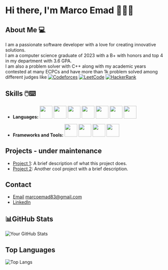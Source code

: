 # Hi there, I'm Marco Emad 👨‍💻👋

## About Me 💻
I am a passionate software developer with a love for creating innovative solutions.<br>
I am a computer science graduate of 2023 with a B+ with honors and top 4 in my department with 3.6 GPA.<br>
I am also a problem solver with C++ along with my academic years contested at many ECPCs and have more than 1k problem solved among different judges like 
[![Codeforces](https://img.shields.io/badge/Codeforces-1F8ACB?style=flat&logo=codeforces&logoColor=white)]((https://codeforces.com/profile/MarcoEmad))
[![LeetCode](https://img.shields.io/badge/LeetCode-FFA116?style=flat&logo=leetcode&logoColor=white)](https://leetcode.com/u/MarcoEmad/)
[![HackerRank](https://img.shields.io/badge/HackerRank-2EC866?style=flat&logo=hackerrank&logoColor=white)](https://www.hackerrank.com/profile/MarcoEmad)


## Skills 🖱️⌨️
- **Languages:**
  <img src="https://cdn.jsdelivr.net/gh/devicons/devicon/icons/cplusplus/cplusplus-original.svg" width="40" height="40"/>
  <img src="https://cdn.jsdelivr.net/gh/devicons/devicon/icons/csharp/csharp-original.svg" width="40" height="40"/>
  <img src="https://cdn.jsdelivr.net/gh/devicons/devicon/icons/html5/html5-original.svg" width="40" height="40"/>
  <img src="https://cdn.jsdelivr.net/gh/devicons/devicon/icons/css3/css3-original.svg" width="40" height="40"/>
  <img src="https://cdn.jsdelivr.net/gh/devicons/devicon/icons/javascript/javascript-original.svg" width="40" height="40"/>
  <img src="https://cdn.jsdelivr.net/gh/devicons/devicon/icons/python/python-original.svg" width="40" height="40"/>
  <img src="https://cdn.jsdelivr.net/gh/devicons/devicon/icons/php/php-plain.svg" width="40" height="40"/>



- **Frameworks and Tools:**
  <img src="https://cdn.jsdelivr.net/gh/devicons/devicon/icons/dotnetcore/dotnetcore-original.svg" width="40" height="40"/>
  <img src="https://cdn.jsdelivr.net/gh/devicons/devicon/icons/dot-net/dot-net-original.svg" width="40" height="40"/>
  <img src="https://cdn.jsdelivr.net/gh/devicons/devicon/icons/visualstudio/visualstudio-plain.svg" width="40" height="40"/>
  <img src="https://cdn.jsdelivr.net/gh/devicons/devicon/icons/git/git-original.svg" width="40" height="40"/>



## Projects - under maintenance
- [Project 1](https://github.com/yourusername/project1): A brief description of what this project does.
- [Project 2](https://github.com/yourusername/project2): Another cool project with a brief description.

## Contact
- [Email](marcoemad83@gmail.com) marcoemad83@gmail.com
- [LinkedIn](https://www.linkedin.com/in/marcoemad/)

## 📊GitHub Stats
![Your GitHub Stats](https://github-readme-stats.vercel.app/api?username=marco-emad&show_icons=true&theme=tokyonight)

## Top Languages
![Top Langs](https://github-readme-stats.vercel.app/api/top-langs/?username=marco-emad&layout=compact&theme=tokyonight)

